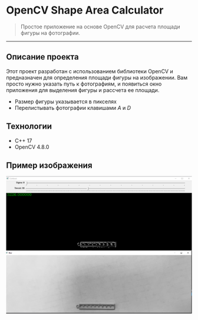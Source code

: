 # OpenCV Shape Area Calculator

> Простое приложение на основе OpenCV для расчета площади фигуры на фотографии.

---

## Описание проекта

Этот проект разработан с использованием библиотеки OpenCV и предназначен для определения площади фигуры на изображении. Вам просто нужно указать путь к фотографиям, и появиться окно приложения для выделения фигуры и рассчета ее площади.

- Размер фигуры указывается в пикселях
- Перелистывать фотографии клавишами _A_ и _D_ 

## Технологии

- C++ 17
- OpenCV 4.8.0


## Пример изображения
![Output](\2023-10-05_20-58-08.png)

